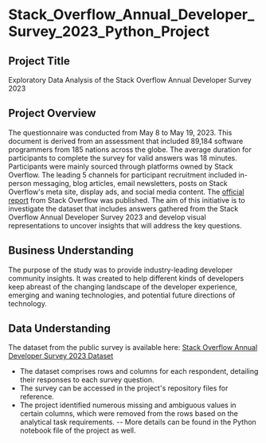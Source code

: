 # Stack_Overflow_Annual_Developer_Survey_2023_Python_Project

## Project Title
Exploratory Data Analysis of the Stack Overflow Annual Developer Survey 2023

## Project Overview
The questionnaire was conducted from May 8 to May 19, 2023. This document is derived from an assessment that included 89,184 software programmers from 185 nations across the globe. The average duration for participants to complete the survey for valid answers was 18 minutes. Participants were mainly sourced through platforms owned by Stack Overflow. The leading 5 channels for participant recruitment included in-person messaging, blog articles, email newsletters, posts on Stack Overflow's meta site, display ads, and social media content. The [official report](https://survey.stackoverflow.co/2023/) from Stack Overflow was published.
The aim of this initiative is to investigate the dataset that includes answers gathered from the Stack Overflow Annual Developer Survey 2023 and develop visual representations to uncover insights that will address the key questions.

## Business Understanding
The purpose of the study was to provide industry-leading developer community insights. It was created to help different kinds of developers keep abreast of the changing landscape of the developer experience, emerging and waning technologies, and potential future directions of technology.

## Data Understanding
The dataset from the public survey is available here: [Stack Overflow Annual Developer Survey 2023 Dataset](https://cdn.stackoverflow.co/files/jo7n4k8s/production/49915bfd46d0902c3564fd9a06b509d08a20488c.zip/stack-overflow-developer-survey-2023.zip)
  - The dataset comprises rows and columns for each respondent, detailing their responses to each survey question.
  - The survey can be accessed in the project's repository files for reference.
  - The project identified numerous missing and ambiguous values in certain columns, which were removed from the rows based on the analytical task requirements.
  -- More details can be found in the Python notebook file of the project as well.
